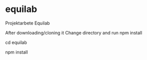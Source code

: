 # equilab
Projektarbete Equilab

After downloading/cloning it Change directory and run npm install

cd equilab

npm install

